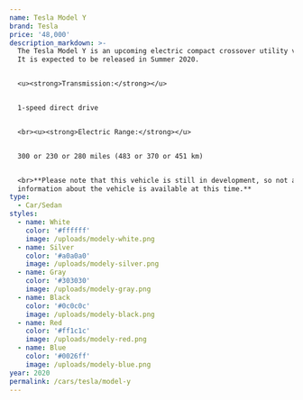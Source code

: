 ```yaml
---
name: Tesla Model Y
brand: Tesla
price: '48,000'
description_markdown: >-
  The Tesla Model Y is an upcoming electric compact crossover utility vehicle.
  It is expected to be released in Summer 2020.


  <u><strong>Transmission:</strong></u>


  1-speed direct drive


  <br><u><strong>Electric Range:</strong></u>


  300 or 230 or 280 miles (483 or 370 or 451 km)


  <br>**Please note that this vehicle is still in development, so not all
  information about the vehicle is available at this time.**
type:
  - Car/Sedan
styles:
  - name: White
    color: '#ffffff'
    image: /uploads/modely-white.png
  - name: Silver
    color: '#a0a0a0'
    image: /uploads/modely-silver.png
  - name: Gray
    color: '#303030'
    image: /uploads/modely-gray.png
  - name: Black
    color: '#0c0c0c'
    image: /uploads/modely-black.png
  - name: Red
    color: '#ff1c1c'
    image: /uploads/modely-red.png
  - name: Blue
    color: '#0026ff'
    image: /uploads/modely-blue.png
year: 2020
permalink: /cars/tesla/model-y
---
```

